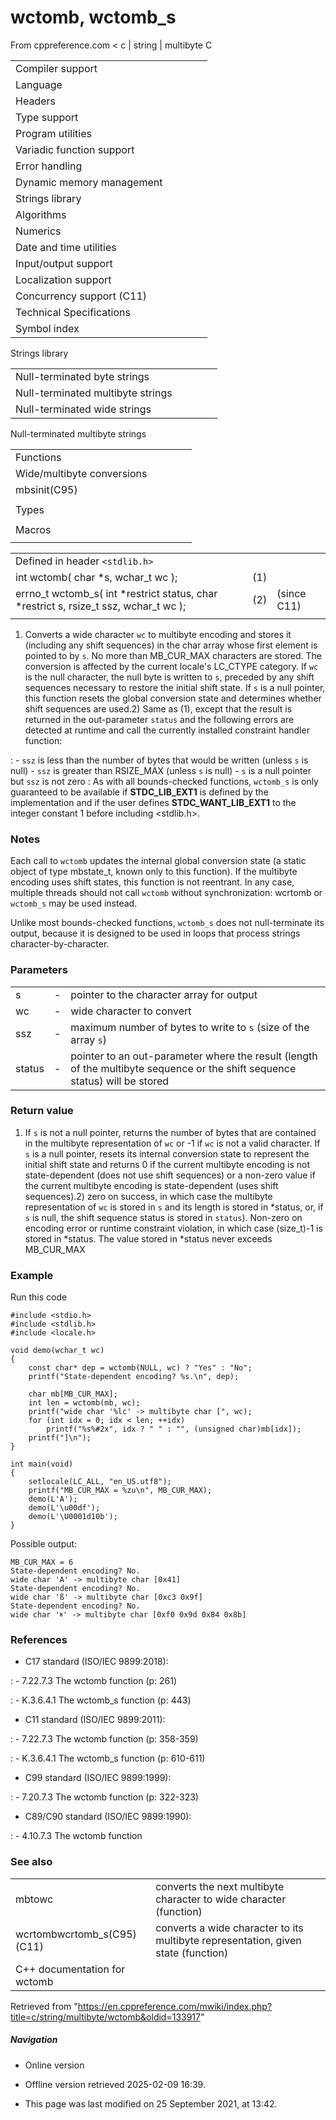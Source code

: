 # wctomb, wctomb_s

From cppreference.com
< c‎ | string‎ | multibyte
 C

|  |  |  |  |  |
| --- | --- | --- | --- | --- |
| Compiler support | | | | |
| Language | | | | |
| Headers | | | | |
| Type support | | | | |
| Program utilities | | | | |
| Variadic function support | | | | |
| Error handling | | | | |
| Dynamic memory management | | | | |
| Strings library | | | | |
| Algorithms | | | | |
| Numerics | | | | |
| Date and time utilities | | | | |
| Input/output support | | | | |
| Localization support | | | | |
| Concurrency support (C11) | | | | |
| Technical Specifications | | | | |
| Symbol index | | | | |

 Strings library

|  |  |  |  |  |
| --- | --- | --- | --- | --- |
| Null-terminated byte strings | | | | |
| Null-terminated multibyte strings | | | | |
| Null-terminated wide strings | | | | |

 Null-terminated multibyte strings

|  |  |  |  |  |
| --- | --- | --- | --- | --- |
| Functions | | | | |
| Wide/multibyte conversions | | | | |
| mbsinit(C95) | | | | |
| |  |  |  |  |  | | --- | --- | --- | --- | --- | | mbstowcsmbstowcs_s(C11) | | | | | | btowc(C95) | | | | | | mbrtowc(C95) | | | | | | mbsrtowcsmbsrtowcs_s(C95)(C11) | | | | | | mbrtoc8(C23) | | | | | | c8rtomb(C23) | | | | | | mbrtoc16(C11) | | | | | | c16rtomb(C11) | | | | | | c32rtomb(C11) | | | | | | mbrtoc32(C11) | | | | | | |  |  |  |  |  | | --- | --- | --- | --- | --- | | mblen | | | | | | mbtowc | | | | | | ****wctombwctomb_s****(C11) | | | | | | wcstombswcstombs_s(C11) | | | | | | wctob(C95) | | | | | | wcrtombwcrtomb_s(C95)(C11) | | | | | | wcsrtombswcsrtombs_s(C95)(C11) | | | | | | mbrlen(C95) | | | | | |
| Types | | | | |
| |  |  |  |  |  | | --- | --- | --- | --- | --- | | mbstate_t(C95) | | | | | | char8_t(C23) | | | | | | |  |  |  |  |  | | --- | --- | --- | --- | --- | | char16_t(C11) | | | | | | char32_t(C11) | | | | | |
| Macros | | | | |
| |  |  |  |  |  | | --- | --- | --- | --- | --- | | MB_LEN_MAX | | | | | | |  |  |  |  |  | | --- | --- | --- | --- | --- | | MB_CUR_MAX | | | | | |

|  |  |  |
| --- | --- | --- |
| Defined in header `<stdlib.h>` |  |  |
| int wctomb( char \*s, wchar_t wc ); | (1) |  |
| errno_t wctomb_s( int \*restrict status, char \*restrict s, rsize_t ssz, wchar_t wc ); | (2) | (since C11) |
|  |  |  |

1) Converts a wide character `wc` to multibyte encoding and stores it (including any shift sequences) in the char array whose first element is pointed to by `s`. No more than MB_CUR_MAX characters are stored. The conversion is affected by the current locale's LC_CTYPE category. If `wc` is the null character, the null byte is written to `s`, preceded by any shift sequences necessary to restore the initial shift state. If `s` is a null pointer, this function resets the global conversion state and determines whether shift sequences are used.2) Same as (1), except that the result is returned in the out-parameter `status` and the following errors are detected at runtime and call the currently installed constraint handler function:

:   - `ssz` is less than the number of bytes that would be written (unless `s` is null)
    - `ssz` is greater than RSIZE_MAX (unless `s` is null)
    - `s` is a null pointer but `ssz` is not zero
:   As with all bounds-checked functions, `wctomb_s` is only guaranteed to be available if __STDC_LIB_EXT1__ is defined by the implementation and if the user defines __STDC_WANT_LIB_EXT1__ to the integer constant 1 before including <stdlib.h>.

### Notes

Each call to `wctomb` updates the internal global conversion state (a static object of type mbstate_t, known only to this function). If the multibyte encoding uses shift states, this function is not reentrant. In any case, multiple threads should not call `wctomb` without synchronization: wcrtomb or `wctomb_s` may be used instead.

Unlike most bounds-checked functions, `wctomb_s` does not null-terminate its output, because it is designed to be used in loops that process strings character-by-character.

### Parameters

|  |  |  |
| --- | --- | --- |
| s | - | pointer to the character array for output |
| wc | - | wide character to convert |
| ssz | - | maximum number of bytes to write to `s` (size of the array `s`) |
| status | - | pointer to an out-parameter where the result (length of the multibyte sequence or the shift sequence status) will be stored |

### Return value

1) If `s` is not a null pointer, returns the number of bytes that are contained in the multibyte representation of `wc` or -1 if `wc` is not a valid character. If `s` is a null pointer, resets its internal conversion state to represent the initial shift state and returns ​0​ if the current multibyte encoding is not state-dependent (does not use shift sequences) or a non-zero value if the current multibyte encoding is state-dependent (uses shift sequences).2) zero on success, in which case the multibyte representation of `wc` is stored in `s` and its length is stored in \*status, or, if `s` is null, the shift sequence status is stored in `status`). Non-zero on encoding error or runtime constraint violation, in which case (size_t)-1 is stored in \*status. The value stored in \*status never exceeds MB_CUR_MAX

### Example

Run this code

```
#include <stdio.h>
#include <stdlib.h>
#include <locale.h>
 
void demo(wchar_t wc)
{
    const char* dep = wctomb(NULL, wc) ? "Yes" : "No";
    printf("State-dependent encoding? %s.\n", dep);
 
    char mb[MB_CUR_MAX];
    int len = wctomb(mb, wc);
    printf("wide char '%lc' -> multibyte char [", wc);
    for (int idx = 0; idx < len; ++idx)
        printf("%s%#2x", idx ? " " : "", (unsigned char)mb[idx]);
    printf("]\n");
}
 
int main(void)
{
    setlocale(LC_ALL, "en_US.utf8");
    printf("MB_CUR_MAX = %zu\n", MB_CUR_MAX);
    demo(L'A');
    demo(L'\u00df');
    demo(L'\U0001d10b');
}

```

Possible output:

```
MB_CUR_MAX = 6
State-dependent encoding? No.
wide char 'A' -> multibyte char [0x41]
State-dependent encoding? No.
wide char 'ß' -> multibyte char [0xc3 0x9f]
State-dependent encoding? No.
wide char '𝄋' -> multibyte char [0xf0 0x9d 0x84 0x8b]

```

### References

- C17 standard (ISO/IEC 9899:2018):

:   - 7.22.7.3 The wctomb function (p: 261)

:   - K.3.6.4.1 The wctomb_s function (p: 443)

- C11 standard (ISO/IEC 9899:2011):

:   - 7.22.7.3 The wctomb function (p: 358-359)

:   - K.3.6.4.1 The wctomb_s function (p: 610-611)

- C99 standard (ISO/IEC 9899:1999):

:   - 7.20.7.3 The wctomb function (p: 322-323)

- C89/C90 standard (ISO/IEC 9899:1990):

:   - 4.10.7.3 The wctomb function

### See also

|  |  |
| --- | --- |
| mbtowc | converts the next multibyte character to wide character   (function) |
| wcrtombwcrtomb_s(C95)(C11) | converts a wide character to its multibyte representation, given state   (function) |
| C++ documentation for wctomb | |

Retrieved from "<https://en.cppreference.com/mwiki/index.php?title=c/string/multibyte/wctomb&oldid=133917>"

##### Navigation

- Online version
- Offline version retrieved 2025-02-09 16:39.

- This page was last modified on 25 September 2021, at 13:42.